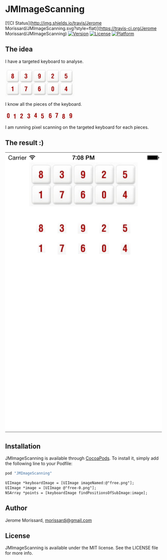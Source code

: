 # JMImageScanning

[![CI Status](http://img.shields.io/travis/Jerome Morissard/JMImageScanning.svg?style=flat)](https://travis-ci.org/Jerome Morissard/JMImageScanning)
[![Version](https://img.shields.io/cocoapods/v/JMImageScanning.svg?style=flat)](http://cocoapods.org/pods/JMImageScanning)
[![License](https://img.shields.io/cocoapods/l/JMImageScanning.svg?style=flat)](http://cocoapods.org/pods/JMImageScanning)
[![Platform](https://img.shields.io/cocoapods/p/JMImageScanning.svg?style=flat)](http://cocoapods.org/pods/JMImageScanning)

## The idea

I have a targeted keyboard to analyse. 

![Image](./images/free.png)

I know all the pieces of the keyboard.

![Image](./images/free-0.png)
![Image](./images/free-1.png)
![Image](./images/free-2.png)
![Image](./images/free-3.png)
![Image](./images/free-4.png)
![Image](./images/free-5.png)
![Image](./images/free-6.png)
![Image](./images/free-7.png)
![Image](./images/free-8.png)
![Image](./images/free-9.png)

I am running pixel scanning on the targeted keyboard for each pieces.

## The result :)
![Image](./images/demo.png)

## Installation

JMImageScanning is available through [CocoaPods](http://cocoapods.org). To install
it, simply add the following line to your Podfile:

```ruby
pod "JMImageScanning"
```

```objc
UIImage *keyboardImage = [UIImage imageNamed:@"free.png"];
UIImage *image = [UIImage @"free-0.png"];
NSArray *points = [keyboardImage findPositionsOfSubImage:image];
```

## Author

Jerome Morissard, morissardj@gmail.com

## License

JMImageScanning is available under the MIT license. See the LICENSE file for more info.
